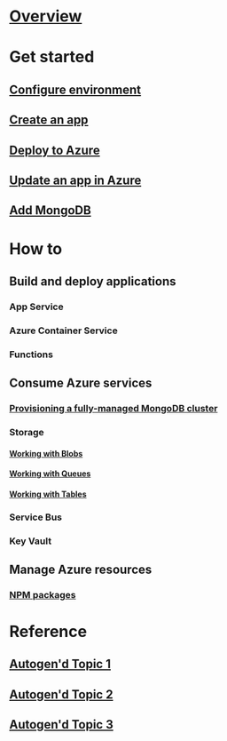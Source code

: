 # [Overview](index.md)

# Get started

## [Configure environment](get-started-setup.md)
## [Create an app](get-started-create-node-app.md)
## [Deploy to Azure](get-started-deploy-to-azure.md)
## [Update an app in Azure](get-started-updates.md)
## [Add MongoDB](get-started-mongodb.md)

# How to

## Build and deploy applications
### App Service
### Azure Container Service
### Functions

## Consume Azure services

### [Provisioning a fully-managed MongoDB cluster](/azure/documentdb/documentdb-nodejs-application?toc=/node-sandbox/toc.json&bc=/node-sandbox/breadcrumb/toc.json)

### Storage
#### [Working with Blobs](/azure/storage/storage-nodejs-how-to-use-blob-storage?toc=/node-sandbox/toc.json&bc=/node-sandbox/breadcrumb/toc.json)
#### [Working with Queues](/azure/storage/storage-nodejs-how-to-use-queues?toc=/node-sandbox/toc.json&bc=/node-sandbox/breadcrumb/toc.json)
#### [Working with Tables](/azure/storage/storage-nodejs-how-to-use-table-storage?toc=/node-sandbox/toc.json&bc=/node-sandbox/breadcrumb/toc.json)

### Service Bus

### Key Vault

## Manage Azure resources

### [NPM packages](packages.md)

# Reference
## [Autogen'd Topic 1](#)
## [Autogen'd Topic 2](#)
## [Autogen'd Topic 3](#)
